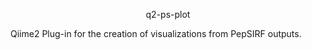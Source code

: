 <p align="center">q2-ps-plot</p>


Qiime2 Plug-in for the creation of visualizations from PepSIRF outputs.
